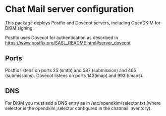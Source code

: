 # Chat Mail server configuration

This package deploys Postfix and Dovecot servers, including OpenDKIM for DKIM signing.

Postfix uses Dovecot for authentication as described in <https://www.postfix.org/SASL_README.html#server_dovecot>

## Ports

Postfix listens on ports 25 (smtp) and 587 (submission) and 465 (submissions).
Dovecot listens on ports 143(imap) and 993 (imaps).

## DNS

For DKIM you must add a DNS entry as in /etc/opendkim/selector.txt (where selector is the opendkim_selector configured in the chatmail inventory).
